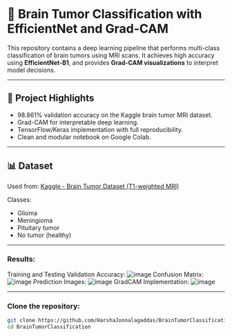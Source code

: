 # 🧠 Brain Tumor Classification with EfficientNet and Grad-CAM

This repository contains a deep learning pipeline that performs multi-class classification of brain tumors using MRI scans. It achieves high accuracy using **EfficientNet-B1**, and provides **Grad-CAM visualizations** to interpret model decisions.

---

## 🚀 Project Highlights
- 98.861% validation accuracy on the Kaggle brain tumor MRI dataset.
- Grad-CAM for interpretable deep learning.
- TensorFlow/Keras implementation with full reproducibility.
- Clean and modular notebook on Google Colab.

---

## 📊 Dataset

Used from: [Kaggle - Brain Tumor Dataset (T1-weighted MRI)](https://www.kaggle.com/datasets/masoudnickparvar/brain-tumor-mri-dataset)

Classes:
- Glioma
- Meningioma
- Pituitary tumor
- No tumor (healthy)

---
### Results:
Training and Testing Validation Accuracy:
![image](https://github.com/user-attachments/assets/38c22308-3eb5-43c0-acf1-a45dd04fad7f)
Confusion Matrix:
![image](https://github.com/user-attachments/assets/81db2940-35b7-4d91-8528-a4d24f336f8e)
Prediction Images:
![image](https://github.com/user-attachments/assets/da8fb11e-bd46-462d-bcbc-0576b53ab322)
GradCAM Implementation:
![image](https://github.com/user-attachments/assets/78aeb321-8b29-45fa-b2d8-7dba4d07ffea)

---

### Clone the repository:
```bash
git clone https://github.com/HarshaJonnalagaddas/BrainTumorClassification.git
cd BrainTumorClassification






